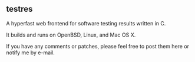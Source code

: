 ## testres

A hyperfast web frontend for software testing results written in C.

It builds and runs on OpenBSD, Linux, and Mac OS X.

If you have any comments or patches, please feel free to post them here
or notify me by e-mail.
